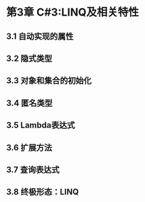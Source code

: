 # 第3章 C#3:LINQ及相关特性

## 3.1 自动实现的属性

## 3.2 隐式类型

## 3.3 对象和集合的初始化

## 3.4 匿名类型

## 3.5 Lambda表达式

## 3.6 扩展方法

## 3.7 查询表达式

## 3.8 终极形态：LINQ